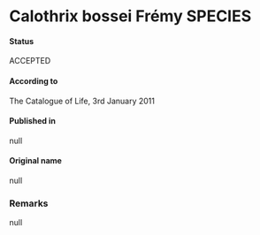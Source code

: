# Calothrix bossei Frémy SPECIES

#### Status
ACCEPTED

#### According to
The Catalogue of Life, 3rd January 2011

#### Published in
null

#### Original name
null

### Remarks
null